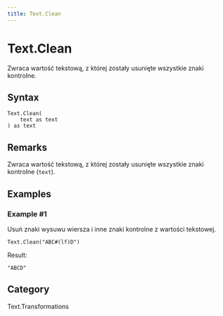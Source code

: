 ```yaml
---
title: Text.Clean
---
```


# Text.Clean


Zwraca wartość tekstową, z której zostały usunięte wszystkie znaki kontrolne.


## Syntax

```powerquery
Text.Clean(
    text as text
) as text
```


## Remarks

Zwraca wartość tekstową, z której zostały usunięte wszystkie znaki kontrolne (<code>text</code>).


## Examples

### Example #1 
Usuń znaki wysuwu wiersza i inne znaki kontrolne z wartości tekstowej.
```powerquery
Text.Clean("ABC#(lf)D")
```

Result: 
```powerquery
"ABCD"
```




## Category
Text.Transformations
